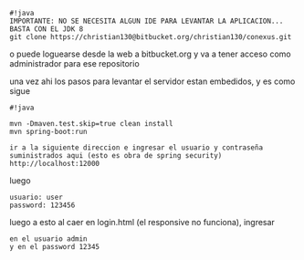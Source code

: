 ```
#!java
IMPORTANTE: NO SE NECESITA ALGUN IDE PARA LEVANTAR LA APLICACION... BASTA CON EL JDK 8
git clone https://christian130@bitbucket.org/christian130/conexus.git
```

o puede loguearse desde la web a bitbucket.org y va a tener acceso como administrador para ese repositorio

una vez ahi los pasos para levantar el servidor estan embedidos, y es como sigue


```
#!java

mvn -Dmaven.test.skip=true clean install
mvn spring-boot:run
```


```
ir a la siguiente direccion e ingresar el usuario y contraseña suministrados aqui (esto es obra de spring security)
http://localhost:12000
```
luego
```
usuario: user
password: 123456
```
luego a esto al caer en login.html (el responsive no funciona), ingresar 
```
en el usuario admin
y en el password 12345
```
